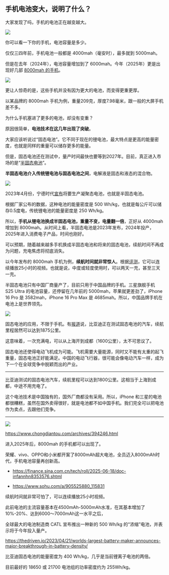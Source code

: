## 手机电池变大，说明了什么？

大家发现了吗，手机的电池正在越变越大。

![](https://cdn.beekka.com/blogimg/asset/202506/bg2025062501.webp)

你可以看一下你的手机，电池容量是多少。

仅仅三四年前，手机电池一般都是 4000mah（毫安时），最多就到 5000mah。

但是在去年（2024年），电池容量增加到了 6000mah。今年（2025年）更是出现好几部 [8000mah 的手机](https://finance.sina.com.cn/tech/roll/2025-06-18/doc-infannhn8353576.shtml)。

![](https://cdn.beekka.com/blogimg/asset/202506/bg2025062502.webp)

更让人惊奇的是，这些手机并没有因为更大的电池，而变得更重更厚。

以某品牌的 8000mah 手机为例，重量209克，厚度7.98毫米，跟一般的大屏手机差不多。

为什么手机塞进了更多的电池，却没有变重？

原因很简单，**电池技术在这几年出现了突破**。

大家应该听说过“固态电池”。它不同于现在的锂电池，最大特点是更高的能量密度，也就是同样的重量可以储存更多的能量。

但是，固态电池还在测试中，量产时间最快也要等到2027年。目前，真正进入市场的是“[半固态电池](https://baike.baidu.com/item/%E5%8D%8A%E5%9B%BA%E6%80%81%E7%94%B5%E6%B1%A0/12578834)”。

**半固态电池介入传统锂电池与固态电池之间**，电解液是固态和液态的混合物。

![](https://cdn.beekka.com/blogimg/asset/202506/bg2025062503.webp)

2023年4月份，宁德时代[宣布](https://wallstreetcn.com/articles/3686879)将要生产凝聚态电池，也就是半固态电池。

根据厂家公布的数据，这种电池的能量密度是 500 Wh/kg，也就是每公斤可以储存0.5度电，传统锂电池的能量密度是 250 Wh/kg。

所以，**手机从锂电池换成半固态电池，重量不变，电量翻一倍**，正好从 4000mah 增加到 8000mah。从时间上看，半固态电池是2023年发布，2024年投产，2025年进入消费电子产品，时间也刚好。

可以预期，随着越来越多手机换成半固态电池和将来的固态电池，续航时间不再成为问题，充电焦虑将彻底消失。

以今年发布的 8000mah 手机为例，**续航时间就非常惊人**。根据[评测](https://www.sohu.com/a/905525880_115831)，它可以连续播放25小时的视频。也就是说，中度或轻度使用时，可以两天一充，甚至三天一充。

半固态电池只有中国厂商量产了，目前只用于中国品牌的手机。三星旗舰手机 S25 Ultra 的电池容量，还停留在几年前的 5000mah，苹果就更差劲了，iPhone 16 Pro 是 3582mah，iPhone 16 Pro Max 是 4685mah。所以，中国品牌手机在电池上是世界领先。

![](https://cdn.beekka.com/blogimg/asset/202506/bg2025062504.webp)

固态电池的应用，不限于手机。有[报道](https://electrek.co/2025/06/23/byd-shuts-down-rumors-testing-seal-ev-with-solid-state-batteries/)说，比亚迪正在测试固态电池的汽车，续航里程居然可以达到1875公里。

这意味着，一次充满电，可以从上海开到成都（1600公里），太不可思议了。

固态电池还使得电动飞机成为可能。飞机需要大量能源，同时又不能有太重的起飞重量，固态电池正好能满足。中国的电动飞行器，很可能会像电动汽车一样，成为下一个在全球竞争中脱颖而出的产业。

---



比亚迪测试的固态电池汽车，续航里程可以达到1800公里。这相当于上海到成都，中途不用充电了。

这个电池技术是中国独有的，国外厂商都没有采用。所以，iPhone 和三星的电池都很糟糕，虽然在国外卖得很好，就是电池都不如中国手机。我们完全可以把电池作为卖点，去跟他们竞争。




---


![](https://static.chongdiantou.com/wp-content/uploads/2024/11/2024112502092123.png)

https://www.chongdiantou.com/archives/394246.html

进入2025年后，8000mah 的手机都可以出现了。

荣耀、vivo、OPPO和小米都开案了8000mAh超大电池，全员迈入8000mAh时代，手机电池容量再创新高。

- https://finance.sina.com.cn/tech/roll/2025-06-18/doc-infannhn8353576.shtml

- https://www.sohu.com/a/905525880_115831


续航时间就非常可怕了，可以连续播放25小时视频。



此前电池的主流容量基本在4500mAh-5000mAh水准，在其基本增加了10%-20%、达到6000～7000mAh这一水平之后，

全球最大的电池制造商 CATL 宣布推出一种新的 500 Wh/kg 的“浓缩”电池，并表示将于今年投入量产。

https://thedriven.io/2023/04/21/worlds-largest-battery-maker-announces-major-breakthrough-in-battery-density/

比亚迪固态电池的能量密度为 400 Wh/kg，几乎是当前锂离子电池的两倍。

目前最好的 18650 或 21700 电池组的功率密度约为 255Wh/kg。